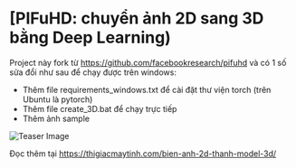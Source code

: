 # [PIFuHD: chuyển ảnh 2D sang 3D bằng Deep Learning)

Project này fork từ https://github.com/facebookresearch/pifuhd và có 1 số sửa đổi như sau để chạy được trên windows:

* Thêm file requirements_windows.txt để cài đặt thư viện torch (trên Ubuntu là pytorch)
* Thêm file create_3D.bat để chạy trực tiếp
* Thêm ảnh sample

![Teaser Image](https://shunsukesaito.github.io/PIFuHD/resources/images/pifuhd.gif)

Đọc thêm tại https://thigiacmaytinh.com/bien-anh-2d-thanh-model-3d/